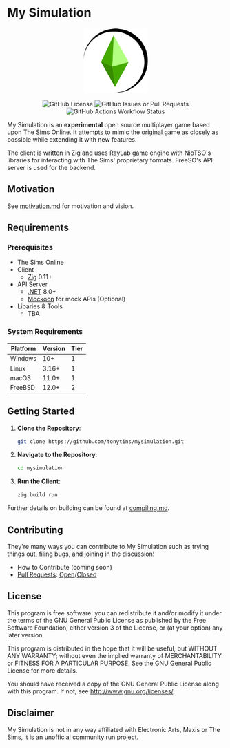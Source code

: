 # My Simulation

<p align="center">
<img title="" src="resources/logo.png" width="150" alt=""">
</p>
<p align="center">
<img alt="GitHub License" src="https://img.shields.io/github/license/tonytins/mysimulation"> <img alt="GitHub Issues or Pull Requests" src="https://img.shields.io/github/issues-pr/tonytins/mysimulation"> <img alt="GitHub Actions Workflow Status" src="https://img.shields.io/github/actions/workflow/status/tonytins/mysimulation/build">
</p>

My Simulation is an **experimental** open source multiplayer game based upon The Sims Online. It attempts to mimic the original game as closely as possible while extending it with new features.

The client is written in Zig and uses RayLab game engine with NioTSO's libraries for interacting with The Sims' proprietary formats. FreeSO's API server is used for the backend.

## Motivation

See [motivation.md](./docs/motivation.md) for motivation and vision.

## Requirements

### Prerequisites

- The Sims Online
- Client
  - [Zig](https://ziglang.org/) 0.11+
- API Server
  - [.NET](https://dotnet.microsoft.com/en-us/) 8.0+
  - [Mockoon](https://mockoon.com/) for mock APIs (Optional)
- Libaries & Tools
  - TBA

### System Requirements

| Platform | Version | Tier |
| --- | --- | --- |
| Windows | 10+ | 1 |
| Linux | 3.16+ | 1 |
| macOS | 11.0+ | 1 |
| FreeBSD | 12.0+ | 2 |

## Getting Started

1. **Clone the Repository**:

   ```bash
   git clone https://github.com/tonytins/mysimulation.git
   ```

2. **Navigate to the Repository**:

   ```bash
   cd mysimulation
   ```

3. **Run the Client**:

   ```bash
   zig build run
   ```

Further details on building can be found at [compiling.md](./docs/compiling.md).

## Contributing

They're many ways you can contribute to My Simulation such as trying things out, filing bugs, and joining in the discussion!

- How to Contribute (coming soon)
- [Pull Requests]([https://github.com/tonytins/mysimulatione/pulls](https://github.com/tonytins/mysimulation/pulls)): [Open](https://github.com/tonytins/mysimulation/pulls)/[Closed](https://github.com/tonytins/mysimulation/pulls?q=is%3Apr+is%3Aclosed)

## License

This program is free software: you can redistribute it and/or modify
it under the terms of the GNU General Public License as published by
the Free Software Foundation, either version 3 of the License, or
(at your option) any later version.

This program is distributed in the hope that it will be useful,
but WITHOUT ANY WARRANTY; without even the implied warranty of
MERCHANTABILITY or FITNESS FOR A PARTICULAR PURPOSE.  See the
GNU General Public License for more details.

You should have received a copy of the GNU General Public License
along with this program.  If not, see <http://www.gnu.org/licenses/>.

## Disclaimer

My Simulation is not in any way affiliated with Electronic Arts, Maxis or The Sims, it is an unofficial community run project.
